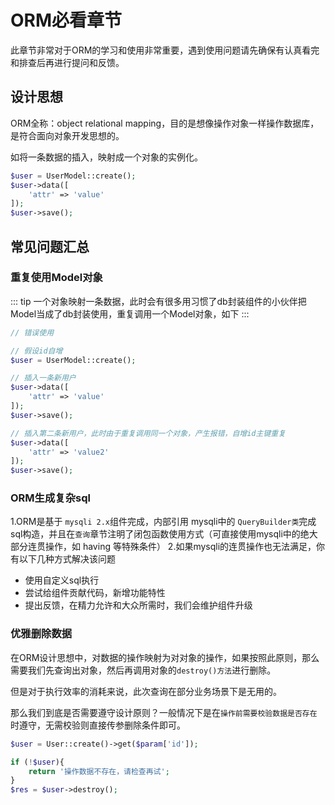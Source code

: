 # ORM必看章节

此章节非常对于ORM的学习和使用非常重要，遇到使用问题请先确保有认真看完和排查后再进行提问和反馈。

## 设计思想

ORM全称：object relational mapping，目的是想像操作对象一样操作数据库，是符合面向对象开发思想的。

如将一条数据的插入，映射成一个对象的实例化。

```php
$user = UserModel::create();
$user->data([
    'attr' => 'value'
]);
$user->save();
```

## 常见问题汇总

### 重复使用Model对象

::: tip
一个对象映射一条数据，此时会有很多用习惯了db封装组件的小伙伴把Model当成了db封装使用，重复调用一个Model对象，如下
:::

```php
// 错误使用

// 假设id自增
$user = UserModel::create();

// 插入一条新用户
$user->data([
    'attr' => 'value'
]);
$user->save();

// 插入第二条新用户，此时由于重复调用同一个对象，产生报错，自增id主键重复
$user->data([
    'attr' => 'value2'
]);
$user->save();
```

### ORM生成复杂sql

1.ORM是基于 `mysqli 2.x`组件完成，内部引用 mysqli中的 `QueryBuilder类`完成sql构造，并且在`查询`章节注明了闭包函数使用方式（可直接使用mysqli中的绝大部分连贯操作，如 having 等特殊条件）
2.如果mysqli的连贯操作也无法满足，你有以下几种方式解决该问题
 - 使用自定义sql执行
 - 尝试给组件贡献代码，新增功能特性
 - 提出反馈，在精力允许和大众所需时，我们会维护组件升级


### 优雅删除数据

在ORM设计思想中，对数据的操作映射为对对象的操作，如果按照此原则，那么需要我们先查询出对象，然后再调用对象的`destroy()方法`进行删除。

但是对于执行效率的消耗来说，此次查询在部分业务场景下是无用的。

那么我们到底是否需要遵守设计原则？一般情况下是在`操作前需要校验数据是否存在`时遵守，无需校验则直接传参删除条件即可。

```php
$user = User::create()->get($param['id']);

if (!$user){
    return '操作数据不存在，请检查再试';
}
$res = $user->destroy();
```